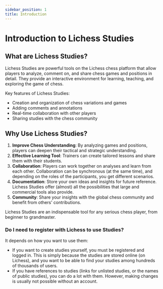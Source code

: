 ```yaml
---
sidebar_position: 1
title: Introduction
---
```

# Introduction to Lichess Studies

## What are Lichess Studies?

Lichess Studies are powerful tools on the Lichess chess platform that allow players to analyze, comment on, and share chess games and positions in detail. They provide an interactive environment for learning, teaching, and exploring the game of chess.

Key features of Lichess Studies:
- Creation and organization of chess variations and games
- Adding comments and annotations
- Real-time collaboration with other players
- Sharing studies with the chess community

## Why Use Lichess Studies?

1. **Improve Chess Understanding**: By analyzing games and positions, players can deepen their tactical and strategic understanding.
2. **Effective Learning Tool**: Trainers can create tailored lessons and share them with their students.
3. **Collaboration**: Players can work together on analyses and learn from each other. Collaboration can be synchronous (at the same time), and depending on the roles of the participants, you get different scenarios.
4. **Documentation**: Store your own ideas and insights for future reference. Lichess Studies offer (almost) all the possibilities that large and commercial tools also provide.
5. **Community**: Share your insights with the global chess community and benefit from others' contributions.

Lichess Studies are an indispensable tool for any serious chess player, from beginner to grandmaster.

### Do I need to register with Lichess to use Studies?

It depends on how you want to use them:

* If you want to create studies yourself, you must be registered and logged in. This is simply because the studies are stored online (on Lichess), and you want to be able to find your studies among hundreds of thousands of users.
* If you have references to studies (links for unlisted studies, or the names of public studies), you can do a lot with them. However, making changes is usually not possible without an account.